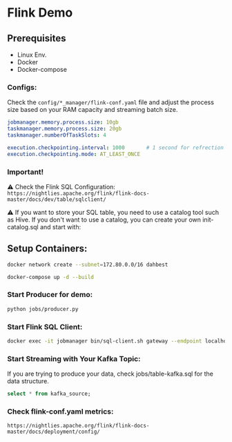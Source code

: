 # Flink Demo

## Prerequisites
- Linux Env.
- Docker
- Docker-compose

### Configs:
Check the `config/*_manager/flink-conf.yaml` file and adjust the process size based on your RAM capacity and streaming batch size.
```yaml
jobmanager.memory.process.size: 10gb  
taskmanager.memory.process.size: 20gb
taskmanager.numberOfTaskSlots: 4

execution.checkpointing.interval: 1000       # 1 second for refrection (default 180000)
execution.checkpointing.mode: AT_LEAST_ONCE
```

### Important!

⚠️ Check the Flink SQL Configuration: `https://nightlies.apache.org/flink/flink-docs-master/docs/dev/table/sqlclient/`

⚠️ If you want to store your SQL table, you need to use a catalog tool such as Hive. If you don't want to use a catalog, you can create your own init-catalog.sql and start with:

## Setup Containers:
```bash
docker network create --subnet=172.80.0.0/16 dahbest

docker-compose up -d --build
```

### Start Producer for demo:
```bash
python jobs/producer.py
```

### Start Flink SQL Client:
```bash
docker exec -it jobmanager bin/sql-client.sh gateway --endpoint localhost:8082 --init /opt/flink/jobs/init-catalog.sql
```

### Start Streaming with Your Kafka Topic:
If you are trying to produce your data, check jobs/table-kafka.sql for the data structure.

```sql
select * from kafka_source;
```

### Check flink-conf.yaml metrics:
```
https://nightlies.apache.org/flink/flink-docs-master/docs/deployment/config/
```




